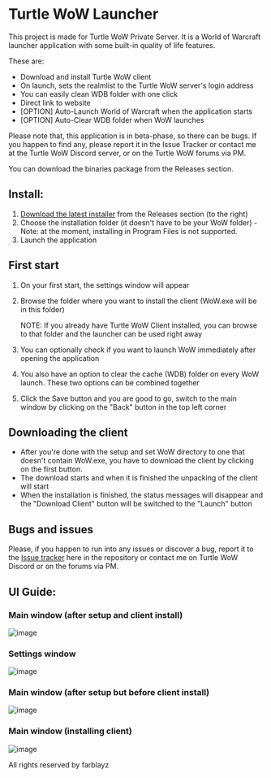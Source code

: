 # Turtle WoW Launcher
This project is made for Turtle WoW Private Server.
It is a World of Warcraft launcher application with some built-in quality of life features.

These are:
* Download and install Turtle WoW client
* On launch, sets the realmlist to the Turtle WoW server's login address
* You can easily clean WDB folder with one click
* Direct link to website
* [OPTION] Auto-Launch World of Warcraft when the application starts
* [OPTION] Auto-Clear WDB folder when WoW launches

Please note that, this application is in beta-phase, so there can be bugs.
If you happen to find any, please report it in the Issue Tracker or contact me at the Turtle WoW Discord server, or on the Turtle WoW forums via PM.

You can download the binaries package from the Releases section.

## Install:
1. [Download the latest installer](https://github.com/farblayz/turtle-launcher-release/releases) from the Releases section (to the right)
2. Choose the installation folder (it doesn't have to be your WoW folder)  -  Note: at the moment, installing in Program Files is not supported.
3. Launch the application

## First start
1. On your first start, the settings window will appear
2. Browse the folder where you want to install the client (WoW.exe will be in this folder)

    NOTE: If you already have Turtle WoW Client installed, you can browse to that folder and the launcher can be used right away
3. You can optionally check if you want to launch WoW immediately after opening the application
4. You also have an option to clear the cache (WDB) folder on every WoW launch. These two options can be combined together
5. Click the Save button and you are good to go, switch to the main window by clicking on the "Back" button in the top left corner

## Downloading the client
* After you're done with the setup and set WoW directory to one that doesn't contain WoW.exe, you have to download the client by clicking on the first button.
* The download starts and when it is finished the unpacking of the client will start
* When the installation is finished, the status messages will disappear and the "Download Client" button will be switched to the "Launch" button

## Bugs and issues
Please, if you happen to run into any issues or discover a bug, report it to the [Issue tracker](https://github.com/farblayz/turtle-launcher-release/issues) here in the repository or contact me on Turtle WoW Discord or on the forums via PM.

## UI Guide:

### Main window (after setup and client install)

![image](https://user-images.githubusercontent.com/34573120/198894132-8c98ba7a-3d7a-4e02-9ad0-acdeafb5bb55.png)

### Settings window

![image](https://user-images.githubusercontent.com/34573120/198894148-1c292c2b-6bbd-4b80-94ec-7106a854b4e7.png)

### Main window (after setup but before client install)

![image](https://user-images.githubusercontent.com/34573120/198894165-9d2248db-e676-4e33-8ac4-4f347017681f.png)

### Main window (installing client)

![image](https://user-images.githubusercontent.com/34573120/198894172-55d8e6db-d811-4421-90bd-86ad992a6084.png)



All rights reserved by farblayz

